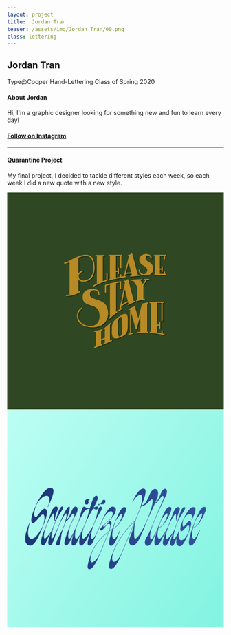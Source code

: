 ```yaml
---
layout: project
title:  Jordan Tran
teaser: /assets/img/Jordan_Tran/00.png
class: lettering
---
```

## Jordan Tran ##

Type@Cooper Hand-Lettering Class of Spring 2020

#### About Jordan ####
Hi, I'm a graphic designer looking for something new and fun to learn every day! 
#### [Follow on Instagram](https://www.instagram.com/jordanvtran/) ###
---
#### Quarantine Project ###
My final project, I decided to tackle different styles each week, so each week I did a new quote with a new style.

![image1](/assets/img/Jordan_Tran/01.png)
![image2](/assets/img/Jordan_Tran/02.png)

